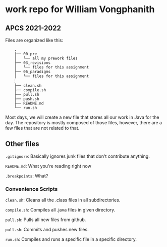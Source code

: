 # work repo for William Vongphanith
## APCS 2021-2022
Files are organized like this:
```
	.
	├── 00_pre
	│   └── all my prework files
	├── 03_revisions
	│   └── files for this assignment
	├── 06_paradigms
	│   └── files for this assignment
	⁝
	├── clean.sh
	├── compile.sh
	├── pull.sh
	├── push.sh
	├── README.md
	└── run.sh
```

Most days, we will create a new file that stores all our work in Java for the day. The repository is mostly composed of those files, however, there are a few files that are not related to that. 

## Other files

`.gitignore`: Basically ignores junk files that don't contribute anything.

`README.md`: What you're reading right now

`.breakpoints`: What?

### Convenience Scripts

`clean.sh`: Cleans all the .class files in all subdirectories.

`compile.sh`: Compiles all .java files in given directory.

`pull.sh`: Pulls all new files from github. 

`pull.sh`: Commits and pushes new files. 

`run.sh`: Compiles and runs a specific file in a specific directory.